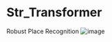 # Str_Transformer
Robust Place Recognition
![image](https://github.com/user-attachments/assets/d2faeb65-f2b2-4281-bbab-2bb8d3aab984)
